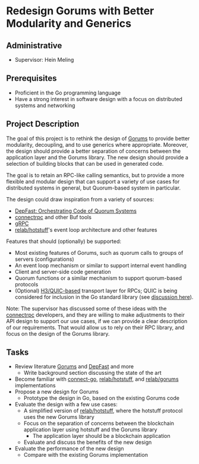 # Redesign Gorums with Better Modularity and Generics

## Administrative

- Supervisor: Hein Meling

## Prerequisites

- Proficient in the Go programming language
- Have a strong interest in software design with a focus on distributed systems and networking

## Project Description

The goal of this project is to rethink the design of [Gorums][1] to provide better modularity, decoupling, and to use generics where appropriate.
Moreover, the design should provide a better separation of concerns between the application layer and the Gorums library.
The new design should provide a selection of building blocks that can be used in generated code.

The goal is to retain an RPC-like calling semantics, but to provide a more flexible and modular design that can support a variety of use cases for distributed systems in general, but Quorum-based system in particular.

The design could draw inspiration from a variety of sources:

- [DepFast: Orchestrating Code of Quorum Systems][2]
- [connectrpc][4] and other Buf tools
- [gRPC][3]
- [relab/hotstuff][5]'s event loop architecture and other features

Features that should (optionally) be supported:

- Most existing features of Gorums, such as quorum calls to groups of servers (configurations)
- An event loop mechanism or similar to support internal event handling
- Client and server-side code generation
- Quorum functions or a similar mechanism to support quorum-based protocols
- (Optional) [H3/QUIC-based][6] transport layer for RPCs; QUIC is being considered for inclusion in the Go standard library (see [discussion here][7]).

Note: The supervisor has discussed some of these ideas with the [connectrpc][4] developers, and they are willing to make adjustments to their API design to support our use cases, if we can provide a clear description of our requirements.
That would allow us to rely on their RPC library, and focus on the design of the Gorums library.

## Tasks

- Review literature [Gorums][1] and [DepFast][2] and more
  - Write background section discussing the state of the art
- Become familiar with [connect-go][4], [relab/hotstuff][5], and [relab/gorums][8] implementations
- Propose a new design for Gorums
  - Prototype the design in Go, based on the existing Gorums code
- Evaluate the design with a few use cases:
  - A simplified version of [relab/hotstuff][5], where the hotstuff protocol uses the new Gorums library
  - Focus on the separation of concerns between the blockchain application layer using hotstuff and the Gorums library
    - The application layer should be a blockchain application
  - Evaluate and discuss the benefits of the new design
- Evaluate the performance of the new design
  - Compare with the existing Gorums implementation

[1]: https://ieeexplore.ieee.org/document/7980198
[2]: https://www.usenix.org/conference/atc22/presentation/luo
[3]: https://grpc.io/
[4]: https://github.com/connectrpc/connect-go
[5]: https://github.com/relab/hotstuff
[6]: https://github.com/quic-go/quic-go
[7]: https://github.com/golang/go/issues/58547
[8]: https://github.com/relab/gorums
